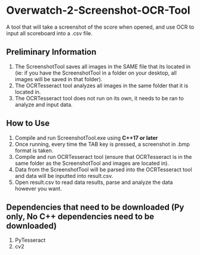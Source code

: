 # Overwatch-2-Screenshot-OCR-Tool
A tool that will take a screenshot of the score when opened, and use OCR to input all scoreboard into a .csv file.

## Preliminary Information
1. The ScreenshotTool saves all images in the SAME file that its located in (ie: if you have the ScreenshotTool in a folder on your desktop, all images will be saved in that folder).
2. The OCRTesseract tool analyzes all images in the same folder that it is located in.
3. The OCRTesseract tool does not run on its own, it needs to be ran to analyze and input data.

## How to Use
1. Compile and run ScreenshotTool.exe using **C++17 or later**
2. Once running, every time the TAB key is pressed, a screenshot in .bmp format is taken.
3. Compile and run OCRTesseract tool (ensure that OCRTesseract is in the same folder as the ScreenshotTool and images are located in).
4. Data from the ScreenshotTool will be parsed into the OCRTesseract tool and data will be inputted into result.csv.
5. Open result.csv to read data results, parse and analyze the data however you want.

## Dependencies that need to be downloaded (Py only, No C++ dependencies need to be downloaded)
1. PyTesseract
2. cv2
